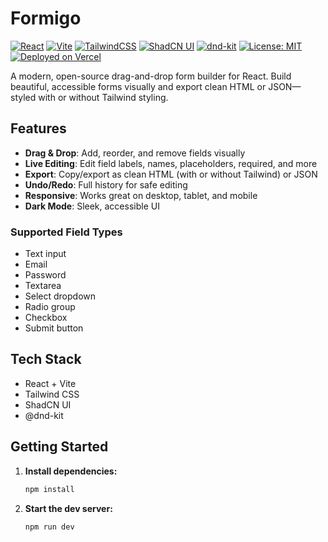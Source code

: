 # Formigo

[![React](https://img.shields.io/badge/React-18-61dafb?logo=react&logoColor=white&style=for-the-badge)](https://react.dev/)
[![Vite](https://img.shields.io/badge/Vite-4.5-646cff?logo=vite&logoColor=white&style=for-the-badge)](https://vitejs.dev/)
[![TailwindCSS](https://img.shields.io/badge/TailwindCSS-3-06b6d4?logo=tailwindcss&logoColor=white&style=for-the-badge)](https://tailwindcss.com/)
[![ShadCN UI](https://img.shields.io/badge/ShadCN_UI-gray?style=for-the-badge)](https://ui.shadcn.com/)
[![dnd-kit](https://img.shields.io/badge/dnd--kit-6.1-4b5563?style=for-the-badge)](https://dndkit.com/)
[![License: MIT](https://img.shields.io/badge/License-MIT-yellow.svg?style=for-the-badge)](https://opensource.org/licenses/MIT)
[![Deployed on Vercel](https://img.shields.io/badge/Deployed%20on-Vercel-black?style=for-the-badge)](https://formigo.ihfaz.com/)

A modern, open-source drag-and-drop form builder for React. Build beautiful, accessible forms visually and export clean HTML or JSON—styled with or without Tailwind styling.

## Features

- **Drag & Drop**: Add, reorder, and remove fields visually
- **Live Editing**: Edit field labels, names, placeholders, required, and more
- **Export**: Copy/export as clean HTML (with or without Tailwind) or JSON
- **Undo/Redo**: Full history for safe editing
- **Responsive**: Works great on desktop, tablet, and mobile
- **Dark Mode**: Sleek, accessible UI

### Supported Field Types
- Text input
- Email
- Password
- Textarea
- Select dropdown
- Radio group
- Checkbox
- Submit button

## Tech Stack
- React + Vite
- Tailwind CSS
- ShadCN UI
- @dnd-kit

## Getting Started

1. **Install dependencies:**
   ```bash
   npm install
   ```
2. **Start the dev server:**
   ```bash
   npm run dev
   ```
